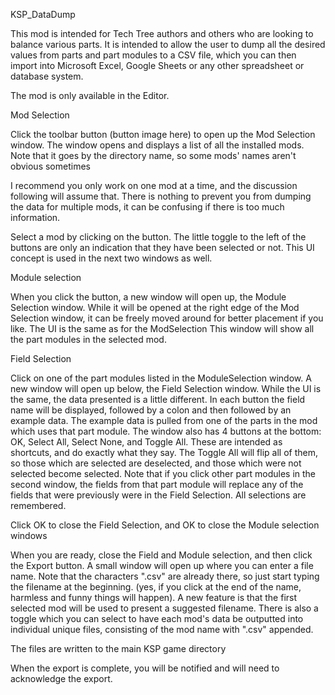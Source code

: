 KSP_DataDump

This mod is intended for Tech Tree authors and others who are looking to balance various parts.  It is intended to allow the user to dump all the desired values from parts and part modules to a CSV file, which you can then import into Microsoft Excel, Google Sheets or any other spreadsheet or database system.

The mod is only available in the Editor. 


Mod Selection

Click the toolbar button (button image here) to open up the Mod Selection window.
The window opens and displays a list of all the installed mods.  Note that it goes by the directory name, so some mods' names aren't obvious sometimes

I recommend you only work on one mod at a time, and the discussion following will assume that.  There is nothing to prevent you from dumping the data for multiple mods, it can be confusing if there is too much information.

Select a mod by clicking on the button.  The little toggle to the left of the buttons are only an indication that they have been selected or not.  This UI concept is used in the next two windows as well.


Module selection

When you click the button, a new window will open up, the Module Selection window.  While it will be opened at the right edge of the Mod Selection window, it can be freely moved around for better placement if you like.  The UI is the same as for the ModSelection  This window will show all the part modules in the selected mod.  


Field Selection

Click on one of the part modules listed in the ModuleSelection window.  A new window will open up below, the Field Selection window.  While the UI is the same, the data presented is a little different.  In each button the field name will be displayed, followed by a colon and then followed by an example data.  The example data is pulled from one of the parts in the mod which uses that part module.  The window also has 4 buttons at the bottom:  OK, Select All, Select None, and Toggle All.  These are intended as shortcuts, and do exactly what they say.  The Toggle All will flip all of them, so those which are selected are deselected, and those which were not selected become selected.
Note that if you click other part modules in the second window, the fields from that part module will replace any of the fields that were previously were in the Field Selection.  All selections are remembered.

Click OK to close the Field Selection, and OK to close the Module selection windows

When you are ready, close the Field and Module selection, and then click the Export button.  A small window will open up where you can enter a file name.  Note that  the characters  ".csv" are already there, so just start typing the filename at the beginning.  (yes, if you click at the end of the name, harmless and funny things will happen).  A new feature is that the first selected mod will be used to present a suggested filename.
There is also a toggle which you can select to have each mod's data be outputted into individual unique files, consisting of the mod name with ".csv" appended.

The files are written to the main KSP game directory

When the export is complete, you will be notified and will need to acknowledge the export.